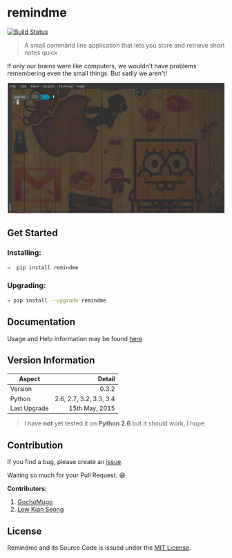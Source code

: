 
# remindme

[![Build Status](https://travis-ci.org/GochoMugo/remindme.svg?branch=master)](https://travis-ci.org/GochoMugo/remindme)

> A small command line application that lets you store and retrieve short notes quick

If only our brains were like computers, we wouldn't have problems remembering even the small things. But sadly we aren't!

![See it Work](res/intro.gif)


## Get Started

### Installing:

```bash
⇒  pip install remindme
```

### Upgrading:

```bash
⇒ pip install --upgrade remindme
```


## Documentation

Usage and Help information may be found [here][gh-pages]


## Version Information

|Aspect|Detail|
|-------|------:|
|Version| 0.3.2|
|Python|2.6, 2.7, 3.2, 3.3, 3.4|
|Last Upgrade|15th May, 2015|

> I have __not__ yet tested it on __Python 2.6__ but it should work, I hope


## Contribution

If you find a bug, please create an [issue][issues].

Waiting so much for your Pull Request. :smile:

**Contributors**:

1. [GochoMugo](https://github.com/GochoMugo)
1. [Low Kian Seong](https://github.com/lowks)


## License

Remindme and its Source Code is issued under the [MIT License][MIT].


[gh-pages]:https://gochomugo.github.io/remindme "Remindme Home page"
[issues]:https://github.com/GochoMugo/remindme/issues "Create an Issue"
[MIT]:https://github.com/GochoMugo/remindme/blob/master/LICENSE "MIT License"

